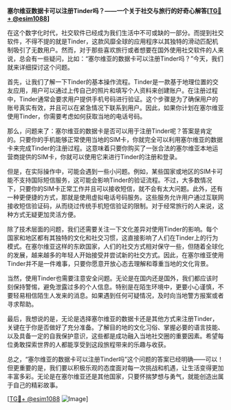**塞尔维亚数据卡可以注册Tinder吗？——一个关于社交与旅行的好奇心解答[[TG💪+ @esim1088](https://t.me/s/esim1088)]**

在这个数字化时代，社交软件已经成为我们生活中不可或缺的一部分。而提到社交软件，不得不提的就是Tinder，这款风靡全球的应用程序以其独特的滑动匹配机制吸引了无数用户。然而，对于那些喜欢旅行或者想要在国外使用社交软件的人来说，总会有一些疑问，比如：“塞尔维亚的数据卡可以注册Tinder吗？”今天，我们就来详细探讨这个问题。

首先，让我们了解一下Tinder的基本操作流程。Tinder是一款基于地理位置的交友应用，用户可以通过上传自己的照片和填写个人资料来创建账户。在注册过程中，Tinder通常会要求用户提供手机号码进行验证。这个步骤是为了确保用户的账号真实有效，并且可以在紧急情况下联系到用户。因此，如果你计划在塞尔维亚使用Tinder，你需要考虑如何获取当地的电话号码。

那么，问题来了：塞尔维亚的数据卡是否可以用于注册Tinder呢？答案是肯定的。只要你的手机能够正常使用当地的SIM卡，你就完全可以利用塞尔维亚的数据卡来完成Tinder的注册过程。这意味着只要你购买了一张合法的塞尔维亚本地运营商提供的SIM卡，你就可以使用它来进行Tinder的注册和登录。

但是，在实际操作中，可能会遇到一些小问题。例如，某些国家或地区的SIM卡可能不支持国际短信服务，这可能会影响Tinder的验证流程。不过，大多数情况下，只要你的SIM卡正常工作并且可以接收短信，就不会有太大问题。此外，还有一种更便捷的方式，那就是使用虚拟电话号码服务。这些服务允许用户通过互联网接收短信验证码，从而绕过传统手机短信验证的限制。对于经常旅行的人来说，这种方式无疑更加灵活方便。

除了技术层面的问题，我们还需要关注一下文化差异对使用Tinder的影响。每个国家和地区都有其独特的文化和社交习惯，这直接影响了人们在Tinder上的行为模式。在塞尔维亚这样的东欧国家，人们的社交方式相对保守一些，但随着全球化的发展，越来越多的年轻人开始接受并尝试新的社交方式。因此，在塞尔维亚使用Tinder并不是一件难事，只要你愿意开放心态去理解和尊重当地的文化背景。

当然，使用Tinder也需要注意安全问题。无论是在国内还是国外，我们都应该时刻保持警惕，避免泄露过多的个人信息。特别是在陌生环境中，更要小心谨慎，不要轻易相信陌生人发来的消息。如果遇到任何可疑情况，及时向当地警方报案或者寻求帮助。

最后，我想说的是，无论是选择塞尔维亚的数据卡还是其他方式来注册Tinder，关键在于你是否做好了充分准备。了解目的地的文化习俗、掌握必要的语言技能、以及具备一定的自我保护意识，这些都是成功融入当地社交圈的重要因素。希望每位勇敢探索世界的人都能享受到这段旅程带来的乐趣与收获。

总之，“塞尔维亚的数据卡可以注册Tinder吗”这个问题的答案已经明确——可以！但更重要的是，我们要以积极乐观的态度面对每一次挑战和机遇，让生活变得更加丰富多彩。无论是在塞尔维亚还是其他国家，只要怀揣梦想与勇气，就能创造出属于自己的精彩故事。

[[TG💪+ @esim1088](https://t.me/s/esim1088) ![Image](https://i.postimg.cc/4NQfJmqS/Snipaste-2025-05-13-00-14-12.png)]